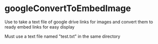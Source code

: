 # googleConvertToEmbedImage

Use to take a text file of google drive links for images and convert them to ready embed links for easy display

Must use a text file named "test.txt" in the same directory
